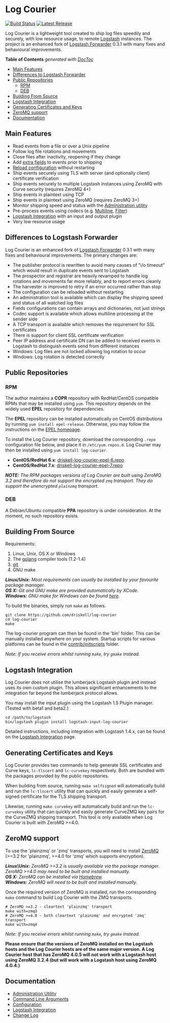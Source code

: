 # Log Courier

[![Build Status](https://img.shields.io/travis/driskell/log-courier/develop.svg)](https://travis-ci.org/driskell/log-courier)
[![Latest Release](https://img.shields.io/github/release/driskell/log-courier.svg)](https://github.com/driskell/log-courier/releases/latest)

Log Courier is a lightweight tool created to ship log files speedily and
securely, with low resource usage, to remote [Logstash](http://logstash.net)
instances. The project is an enhanced fork of
[Logstash Forwarder](https://github.com/elasticsearch/logstash-forwarder) 0.3.1
with many fixes and behavioural improvements.

<!-- START doctoc generated TOC please keep comment here to allow auto update -->
<!-- DON'T EDIT THIS SECTION, INSTEAD RE-RUN doctoc TO UPDATE -->
**Table of Contents**  *generated with [DocToc](https://github.com/thlorenz/doctoc)*

- [Main Features](#main-features)
- [Differences to Logstash Forwarder](#differences-to-logstash-forwarder)
- [Public Repositories](#public-repositories)
  - [RPM](#rpm)
  - [DEB](#deb)
- [Building From Source](#building-from-source)
- [Logstash Integration](#logstash-integration)
- [Generating Certificates and Keys](#generating-certificates-and-keys)
- [ZeroMQ support](#zeromq-support)
- [Documentation](#documentation)

<!-- END doctoc generated TOC please keep comment here to allow auto update -->

## Main Features

* Read events from a file or over a Unix pipeline
* Follow log file rotations and movements
* Close files after inactivity, reopening if they change
* Add [extra fields](docs/Configuration.md#fields) to events prior to shipping
* [Reload configuration](docs/Configuration.md#reloading) without restarting
* Ship events securely using TLS with server (and optionally client) certificate
verification
* Ship events securely to multiple Logstash instances using ZeroMQ with Curve
security (requires ZeroMQ 4+)
* Ship events in plaintext using TCP
* Ship events in plaintext using ZeroMQ (requires ZeroMQ 3+)
* Monitor shipping speed and status with the
[Administration utility](docs/AdministrationUtility.md)
* Pre-process events using codecs (e.g. [Multiline](docs/codecs/Multiline.md),
[Filter](docs/codecs/Filter.md))
* [Logstash Integration](docs/LogstashIntegration.md) with an input and output
plugin
* Very low resource usage

## Differences to Logstash Forwarder

Log Courier is an enhanced fork of
[Logstash Forwarder](https://github.com/elasticsearch/logstash-forwarder) 0.3.1
with many fixes and behavioural improvements. The primary changes are:

* The publisher protocol is rewritten to avoid many causes of "i/o timeout"
which would result in duplicate events sent to Logstash
* The prospector and registrar are heavily revamped to handle log rotations and
movements far more reliably, and to report errors cleanly
* The harvester is improved to retry if an error occurred rather than stop
* The configuration can be reloaded without restarting
* An administration tool is available which can display the shipping speed and
status of all watched log files
* Fields configurations can contain arrays and dictionaries, not just strings
* Codec support is available which allows multiline processing at the sender
side
* A TCP transport is available which removes the requirement for SSL
certificates
* There is support for client SSL certificate verification
* Peer IP address and certificate DN can be added to received events in Logstash
to distinguish events send from different instances
* Windows: Log files are not locked allowing log rotation to occur
* Windows: Log rotation is detected correctly

## Public Repositories

### RPM

The author maintains a **COPR** repository with RedHat/CentOS compatible RPMs
that may be installed using `yum`. This repository depends on the widely used
**EPEL** repository for dependencies.

The **EPEL** repository can be installed automatically on CentOS distributions
by running `yum install epel-release`. Otherwise, you may follow the
instructions on the [EPEL homepage](https://fedoraproject.org/wiki/EPEL).

To install the Log Courier repository, download the corresponding `.repo`
configuration file below, and place it in `/etc/yum.repos.d`. Log Courier may
then be installed using `yum install log-courier`.

* **CentOS/RedHat 6.x**: [driskell-log-courier-epel-6.repo](https://copr.fedoraproject.org/coprs/driskell/log-courier/repo/epel-6/driskell-log-courier-epel-6.repo)
* **CentOS/RedHat 7.x**:
[driskell-log-courier-epel-7.repo](https://copr.fedoraproject.org/coprs/driskell/log-courier/repo/epel-6/driskell-log-courier-epel-7.repo)

***NOTE:*** *The RPM packages versions of Log Courier are built using ZeroMQ 3.2
and therefore do not support the encrypted `zmq` transport. They do support the
unencrypted `plainzmq` transport.*

### DEB

A Debian/Ubuntu compatible **PPA** repository is under consideration. At the
moment, no such repository exists.

## Building From Source

Requirements:

1. Linux, Unix, OS X or Windows
1. The [golang](http://golang.org/doc/install) compiler tools (1.2-1.4)
1. [git](http://git-scm.com)
1. GNU make

***Linux/Unix:*** *Most requirements can usually be installed by your favourite
package manager.*  
***OS X:*** *Git and GNU make are provided automatically by XCode.*  
***Windows:*** *GNU make for Windows can be found
[here](http://gnuwin32.sourceforge.net/packages/make.htm).*

To build the binaries, simply run `make` as follows.

	git clone https://github.com/driskell/log-courier
	cd log-courier
	make

The log-courier program can then be found in the 'bin' folder. This can be
manually installed anywhere on your system. Startup scripts for various
platforms can be found in the [contrib/initscripts](contrib/initscripts) folder.

*Note: If you receive errors whilst running `make`, try `gmake` instead.*

## Logstash Integration

Log Courier does not utilise the lumberjack Logstash plugin and instead uses its
own custom plugin. This allows significant enhancements to the integration far
beyond the lumberjack protocol allows.

You may install the input plugin using the Logstash 1.5 Plugin manager. (Tested
with beta1 and beta2.)

	cd /path/to/logstash
	bin/logstash plugin install logstash-input-log-courier

Detailed instructions, including integration with Logstash 1.4.x, can be found
on the [Logstash Integration](docs/LogstashIntegration.md) page.

## Generating Certificates and Keys

Log Courier provides two commands to help generate SSL certificates and Curve
keys, `lc-tlscert` and `lc-curvekey` respectively. Both are bundled with the
packages provided by the public repositories.

When building from source, running `make selfsigned` will automatically build
and run the `lc-tlscert` utility that can quickly and easily generate a
self-signed certificate for the TLS shipping transport.

Likewise, running `make curvekey` will automatically build and run the
`lc-curvekey` utility that can quickly and easily generate CurveZMQ key pairs
for the CurveZMQ shipping transport. This tool is only available when Log
Courier is built with ZeroMQ >=4.0.

## ZeroMQ support

To use the 'plainzmq' or 'zmq' transports, you will need to install
[ZeroMQ](http://zeromq.org/intro:get-the-software) (>=3.2 for 'plainzmq', >=4.0
for 'zmq' which supports encryption).

***Linux\Unix:*** *ZeroMQ >=3.2 is usually available via the package manager.
ZeroMQ >=4.0 may need to be built and installed manually.*  
***OS X:*** *ZeroMQ can be installed via [Homebrew](http://brew.sh).*  
***Windows:*** *ZeroMQ will need to be built and installed manually.*

Once the required version of ZeroMQ is installed, run the corresponding `make`
command to build Log Courier with the ZMQ transports.

	# ZeroMQ >=3.2 - cleartext 'plainzmq' transport
	make with=zmq3
	# ZeroMQ >=4.0 - both cleartext 'plainzmq' and encrypted 'zmq' transport
	make with=zmq4

*Note: If you receive errors whilst running `make`, try `gmake` instead.*

**Please ensure that the versions of ZeroMQ installed on the Logstash hosts and
the Log Courier hosts are of the same major version. A Log Courier host that has
ZeroMQ 4.0.5 will not work with a Logstash host using ZeroMQ 3.2.4 (but will
work with a Logstash host using ZeroMQ 4.0.4.)**

## Documentation

* [Administration Utility](docs/AdministrationUtility.md)
* [Command Line Arguments](docs/CommandLineArguments.md)
* [Configuration](docs/Configuration.md)
* [Logstash Integration](docs/LogstashIntegration.md)
* [Change Log](docs/ChangeLog.md)
